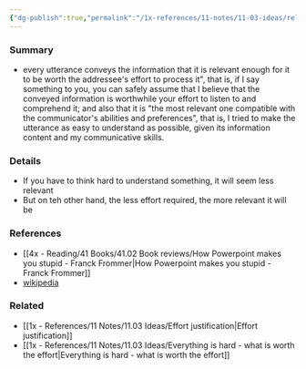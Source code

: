 ```yaml
---
{"dg-publish":true,"permalink":"/1x-references/11-notes/11-03-ideas/relevance-theory/","title":"Relevance theory","noteIcon":""}
---
```



### Summary
- every utterance conveys the information that it is relevant enough for it to be worth the addressee's effort to process it", that is, if I say something to you, you can safely assume that I believe that the conveyed information is worthwhile your effort to listen to and comprehend it; and also that it is "the most relevant one compatible with the communicator's abilities and preferences", that is, I tried to make the utterance as easy to understand as possible, given its information content and my communicative skills.

### Details
- If you have to think hard to understand something, it will seem less relevant
- But on teh other hand, the less effort required, the more relevant it will be

### References
- [[4x - Reading/41 Books/41.02 Book reviews/How Powerpoint makes you stupid - Franck Frommer\|How Powerpoint makes you stupid - Franck Frommer]]
- [wikipedia](https://en.wikipedia.org/wiki/Relevance_theory)

### Related
- [[1x - References/11 Notes/11.03 Ideas/Effort justification\|Effort justification]]
- [[1x - References/11 Notes/11.03 Ideas/Everything is hard - what is worth the effort\|Everything is hard - what is worth the effort]]